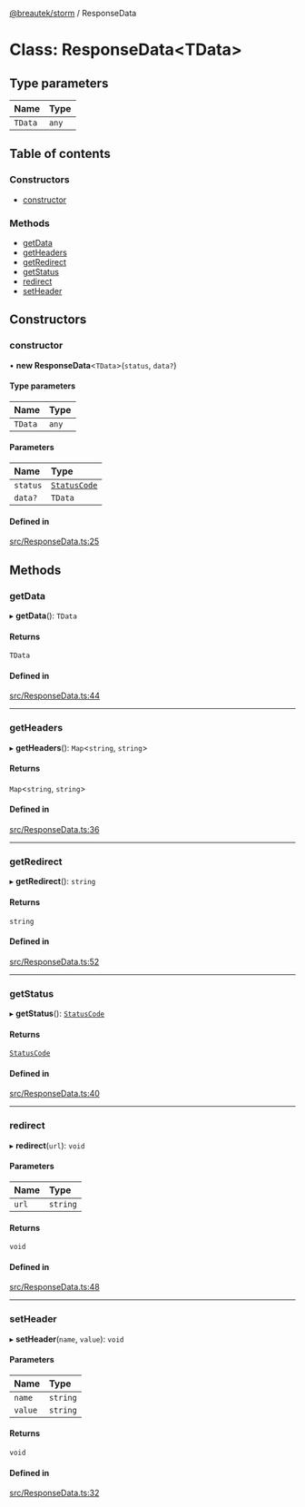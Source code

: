 [@breautek/storm](../README.md) / ResponseData

# Class: ResponseData<TData\>

## Type parameters

| Name | Type |
| :------ | :------ |
| `TData` | `any` |

## Table of contents

### Constructors

- [constructor](ResponseData.md#constructor)

### Methods

- [getData](ResponseData.md#getdata)
- [getHeaders](ResponseData.md#getheaders)
- [getRedirect](ResponseData.md#getredirect)
- [getStatus](ResponseData.md#getstatus)
- [redirect](ResponseData.md#redirect)
- [setHeader](ResponseData.md#setheader)

## Constructors

### constructor

• **new ResponseData**<`TData`\>(`status`, `data?`)

#### Type parameters

| Name | Type |
| :------ | :------ |
| `TData` | `any` |

#### Parameters

| Name | Type |
| :------ | :------ |
| `status` | [`StatusCode`](../enums/StatusCode.md) |
| `data?` | `TData` |

#### Defined in

[src/ResponseData.ts:25](https://github.com/breautek/storm/blob/eca48f5/src/ResponseData.ts#L25)

## Methods

### getData

▸ **getData**(): `TData`

#### Returns

`TData`

#### Defined in

[src/ResponseData.ts:44](https://github.com/breautek/storm/blob/eca48f5/src/ResponseData.ts#L44)

___

### getHeaders

▸ **getHeaders**(): `Map`<`string`, `string`\>

#### Returns

`Map`<`string`, `string`\>

#### Defined in

[src/ResponseData.ts:36](https://github.com/breautek/storm/blob/eca48f5/src/ResponseData.ts#L36)

___

### getRedirect

▸ **getRedirect**(): `string`

#### Returns

`string`

#### Defined in

[src/ResponseData.ts:52](https://github.com/breautek/storm/blob/eca48f5/src/ResponseData.ts#L52)

___

### getStatus

▸ **getStatus**(): [`StatusCode`](../enums/StatusCode.md)

#### Returns

[`StatusCode`](../enums/StatusCode.md)

#### Defined in

[src/ResponseData.ts:40](https://github.com/breautek/storm/blob/eca48f5/src/ResponseData.ts#L40)

___

### redirect

▸ **redirect**(`url`): `void`

#### Parameters

| Name | Type |
| :------ | :------ |
| `url` | `string` |

#### Returns

`void`

#### Defined in

[src/ResponseData.ts:48](https://github.com/breautek/storm/blob/eca48f5/src/ResponseData.ts#L48)

___

### setHeader

▸ **setHeader**(`name`, `value`): `void`

#### Parameters

| Name | Type |
| :------ | :------ |
| `name` | `string` |
| `value` | `string` |

#### Returns

`void`

#### Defined in

[src/ResponseData.ts:32](https://github.com/breautek/storm/blob/eca48f5/src/ResponseData.ts#L32)
